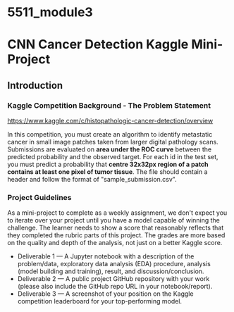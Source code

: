 # 5511_module3
# CNN Cancer Detection Kaggle Mini-Project

## Introduction

### Kaggle Competition Background - The Problem Statement

https://www.kaggle.com/c/histopathologic-cancer-detection/overview

In this competition, you must create an algorithm to identify metastatic cancer in small image patches taken from larger digital pathology scans. Submissions are evaluated on **area under the ROC curve** between the predicted probability and the observed target. For each id in the test set, you must predict a probability that **centre 32x32px region of a patch contains at least one pixel of tumor tissue**. The file should contain a header and follow the format of "sample_submission.csv".

### Project Guidelines

As a mini-project to complete as a weekly assignment, we don't expect you to iterate over your project until you have a model capable of winning the challenge. The learner needs to show a score that reasonably reflects that they completed the rubric parts of this project. The grades are more based on the quality and depth of the analysis, not just on a better Kaggle score.

- Deliverable 1 — A Jupyter notebook with a description of the problem/data, exploratory data analysis (EDA) procedure, analysis (model building and training), result, and discussion/conclusion.
- Deliverable 2 — A public project GitHub repository with your work (please also include the GitHub repo URL in your notebook/report).
- Deliverable 3 — A screenshot of your position on the Kaggle competition leaderboard for your top-performing model.
